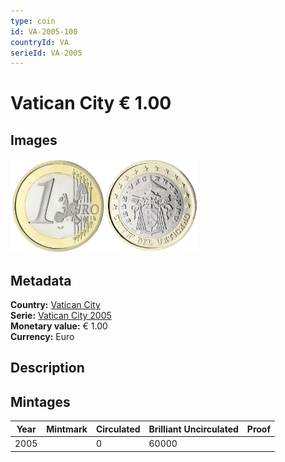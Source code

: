 ```yaml
---
type: coin
id: VA-2005-100
countryId: VA
serieId: VA-2005
---
```


# Vatican City € 1.00

## Images

<img src="../../../Images/common-2002-100.webp" height="150" alt="Front image"><img src="Images/vatican city-2005-100.webp" height="150" alt="Back image">

## Metadata

**Country:** [Vatican City](../index.md)\
**Serie:** [Vatican City 2005](index.md)\
**Monetary value:** € 1.00\
**Currency:** Euro

## Description


## Mintages

| Year | Mintmark | Circulated | Brilliant Uncirculated | Proof |
| ---- | -------- | ---------- | ---------------------- | ----- |
| 2005 |  | 0| 60000 |  |
